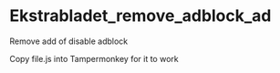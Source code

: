 # Ekstrabladet_remove_adblock_ad
Remove add of disable adblock

Copy file.js into Tampermonkey for it to work
